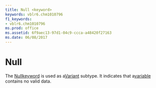 ```yaml
---
title: Null <keyword>
keywords: vblr6.chm1010796
f1_keywords:
- vblr6.chm1010796
ms.prod: office
ms.assetid: 6f9aec13-97d1-04c9-ccca-a48420f27163
ms.date: 06/08/2017
---
```



# Null <keyword>

The [Null](../../Glossary/vbe-glossary.md#null)[keyword](../../Glossary/vbe-glossary.md#keyword) is used as a[Variant](../../Glossary/vbe-glossary.md#variant-data-type) subtype. It indicates that a[variable](../../Glossary/vbe-glossary.md#variable) contains no valid data.


